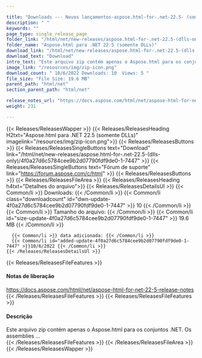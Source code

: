```yaml
---

title: "Downloads --- Novos lançamentos-aspose.html-for-.net-22.5- (somente DLLS)"
description: " "
keywords: ""
page_type: single_release_page
folder_link: "/html/net/new-releases/aspose.html-for-.net-22.5-(dlls-only)/"
folder_name: "Aspose.html para .NET 22.5 (somente DLLs)"
download_link: "/html/net/new-releases/aspose.html-for-.net-22.5-(dlls-only)/4f0a27d6c5784cee9b2d07790fdf9de0-1-7447"
download_text: "Download"
intro_text: "Este arquivo zip contém apenas o Aspose.html para os conjuntos .NET. Os assemblies ..."
image_link: "/resources/img/zip-icon.png"
download_count: " 10/6/2022 Downloads: 10  Views: 5 "
file_size: "File Size: 19.6 MB"
parent_path: "html/net"
section_parent_path: "html/net"

release_notes_url: "https://docs.aspose.com/html/net/aspose-html-for-net-22-5-release-notes"
weight: 231

---
```


{{< Releases/ReleasesWapper >}}
  {{< Releases/ReleasesHeading H2txt="Aspose.html para .NET 22.5 (somente DLLs)" imagelink="/resources/img/zip-icon.png">}}
  {{< Releases/ReleasesButtons >}}
    {{< Releases/ReleasesSingleButtons text="Download" link="/html/net/new-releases/aspose.html-for-.net-22.5-(dlls-only)/4f0a27d6c5784cee9b2d07790fdf9de0-1-7447" >}}
    {{< Releases/ReleasesSingleButtons text="Fórum de suporte" link="https://forum.aspose.com/c/html" >}}
  {{< Releases/ReleasesButtons >}}
  {{< Releases/ReleasesFileArea >}}
    {{< Releases/ReleasesHeading h4txt="Detalhes do arquivo">}}
    {{< Releases/ReleasesDetailsUl >}}
      {{< Common/li >}} Downloads: {{< /Common/li >}}
      {{< Common/li class="downloadcount" id="dwn-update-4f0a27d6c5784cee9b2d07790fdf9de0-1-7447" >}} 10 {{< /Common/li >}}
      {{< Common/li >}} Tamanho do arquivo: {{< /Common/li >}}
      {{< Common/li id="size-update-4f0a27d6c5784cee9b2d07790fdf9de0-1-7447" >}} 19.6 MB {{< /Common/li >}}

      {{< Common/li >}} data adicionada: {{< /Common/li >}}
      {{< Common/li id="added-update-4f0a27d6c5784cee9b2d07790fdf9de0-1-7447" >}}10/6/2022 {{< /Common/li >}}
    {{< /Releases/ReleasesDetailsUl >}}

  {{< Releases/ReleasesFileFeatures >}}
      <h4>Notas de liberação</h4><div><a href='https://docs.aspose.com/html/net/aspose-html-for-net-22-5-release-notes'>https://docs.aspose.com/html/net/aspose-html-for-net-22-5-release-notes</a></div>
  {{< /Releases/ReleasesFileFeatures >}}
  {{< Releases/ReleasesFileFeatures >}}
      <h4>Descrição</h4><div class="HTMLDescription">Este arquivo zip contém apenas o Aspose.html para os conjuntos .NET. Os assemblies ...</div>
  {{< /Releases/ReleasesFileFeatures >}}
 {{< /Releases/ReleasesFileArea >}}
{{< /Releases/ReleasesWapper >}}


